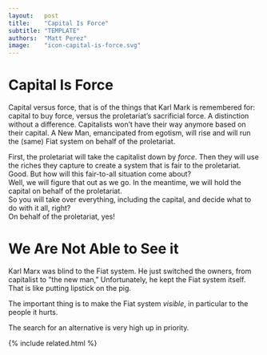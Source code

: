 ```yaml
---
layout:   post
title:    "Capital Is Force"
subtitle: "TEMPLATE"
authors:  "Matt Perez"
image:    "icon-capital-is-force.svg"
---
```


<div style="display:none;">
 <p>Capital versus force, that is of the things that Karl Mark is remembered for. A distinction without a difference. Capital to buy force, versus the proletariat’s sacrificial force.</p>
</div>

<h1>Capital Is Force</h1>
 <p>Capital versus force, that is of the things that Karl Mark is remembered for: capital to buy force, versus the proletariat’s sacrificial force. A distinction without a difference. Capitalists won’t have their way anymore based on their capital. A New Man, emancipated from egotism, will rise and will run the (same) <span class="_paradigm">Fiat</span> system on behalf of the proletariat.</p>
 <div class="_speakera">First, the proletariat will take the capitalist down by <em>force</em>. Then they will use the riches they capture to create a system that is fair to the proletariat.</div>
 <div class="_speakerb">Good. But how will this fair-to-all situation come about?</div>
 <div class="_speakera">Well, we will figure that out as we go. In the meantime, we will hold the capital on behalf of the proletariat.</div>
 <div class="_speakerb">So you will take over everything, including the capital, and decide what to do with it all, right?</div>
 <div class="_speakera">On behalf of the proletariat, yes!</div>
 
<h1>We Are Not Able to See it</h1>
 <p>Karl Marx was blind to the <span class='_paradigm'>Fiat</span> system. He just switched the owners, from capitalist to &rdquo;the new man,&rdquo; Unfortunately, he kept the <span class='_paradigm'>Fiat</span> system itself. That is like putting lipstick on the pig.</p>
 <p>The important thing is to make the <span class='_paradigm'>Fiat</span> system <em>visible</em>, in particular to the people it hurts.</p>
 <p>The search for an alternative is very high up in priority.</p>

{% include related.html %}